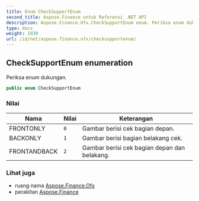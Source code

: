 ```yaml
---
title: Enum CheckSupportEnum
second_title: Aspose.Finance untuk Referensi .NET API
description: Aspose.Finance.Ofx.CheckSupportEnum enum. Periksa enum dukungan.
type: docs
weight: 1930
url: /id/net/aspose.finance.ofx/checksupportenum/
---
```

## CheckSupportEnum enumeration

Periksa enum dukungan.

```csharp
public enum CheckSupportEnum
```

### Nilai

| Nama | Nilai | Keterangan |
| --- | --- | --- |
| FRONTONLY | `0` | Gambar berisi cek bagian depan. |
| BACKONLY | `1` | Gambar berisi bagian belakang cek. |
| FRONTANDBACK | `2` | Gambar berisi cek bagian depan dan belakang. |

### Lihat juga

* ruang nama [Aspose.Finance.Ofx](../../aspose.finance.ofx/)
* perakitan [Aspose.Finance](../../)


